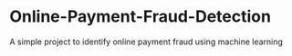 # Online-Payment-Fraud-Detection
A simple project to identify  online payment fraud using machine learning
